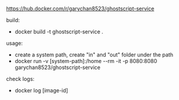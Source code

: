 https://hub.docker.com/r/garychan8523/ghostscript-service

build:
- docker build -t ghostscript-service .

usage:
- create a system path, create "in" and "out" folder under the path
- docker run -v [system-path]:/home --rm -it -p 8080:8080 garychan8523/ghostscript-service

check logs:
- docker log [image-id]
